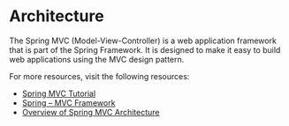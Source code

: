# Architecture

The Spring MVC (Model-View-Controller) is a web application framework that is part of the Spring Framework. It is designed to make it easy to build web applications using the MVC design pattern.

For more resources, visit the following resources:

- [Spring MVC Tutorial](https://www.javatpoint.com/spring-mvc-tutorial)
- [Spring – MVC Framework](https://www.geeksforgeeks.org/spring-mvc-framework/)
- [Overview of Spring MVC Architecture](https://terasolunaorg.github.io/guideline/1.0.1.RELEASE/en/Overview/SpringMVCOverview.html)









